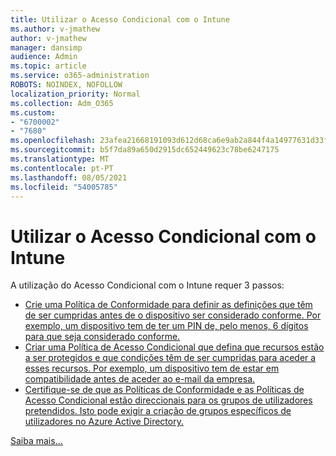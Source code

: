 ```yaml
---
title: Utilizar o Acesso Condicional com o Intune
ms.author: v-jmathew
author: v-jmathew
manager: dansimp
audience: Admin
ms.topic: article
ms.service: o365-administration
ROBOTS: NOINDEX, NOFOLLOW
localization_priority: Normal
ms.collection: Adm_O365
ms.custom:
- "6700002"
- "7680"
ms.openlocfilehash: 23afea21668191093d612d68ca6e9ab2a844f4a14977631d33f4fd956fc3c4e7
ms.sourcegitcommit: b5f7da89a650d2915dc652449623c78be6247175
ms.translationtype: MT
ms.contentlocale: pt-PT
ms.lasthandoff: 08/05/2021
ms.locfileid: "54005785"
---
```

# <a name="using-conditional-access-with-intune"></a>Utilizar o Acesso Condicional com o Intune

A utilização do Acesso Condicional com o Intune requer 3 passos:

- [Crie uma Política de Conformidade para definir as definições que têm de ser cumpridas antes de o dispositivo ser considerado conforme. Por exemplo, um dispositivo tem de ter um PIN de, pelo menos, 6 dígitos para que seja considerado conforme.](https://docs.microsoft.com/mem/intune/protect/create-compliance-policy)
- [Criar uma Política de Acesso Condicional que defina que recursos estão a ser protegidos e que condições têm de ser cumpridas para aceder a esses recursos. Por exemplo, um dispositivo tem de estar em compatibilidade antes de aceder ao e-mail da empresa.](https://docs.microsoft.com/mem/intune/protect/tutorial-protect-email-on-unmanaged-devices#create-conditional-access-policies)
- [Certifique-se de que as Políticas de Conformidade e as Políticas de Acesso Condicional estão direccionais para os grupos de utilizadores pretendidos. Isto pode exigir a criação de grupos específicos de utilizadores no Azure Active Directory.](https://docs.microsoft.com/troubleshoot/mem/intune/troubleshoot-conditional-access)

[Saiba mais...](https://docs.microsoft.com/mem/intune/protect/device-compliance-get-started)
